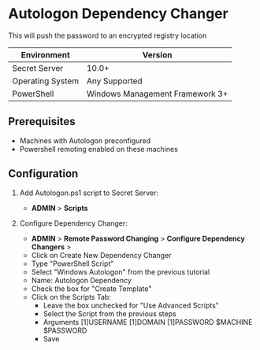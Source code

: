 # Autologon Dependency Changer

This will push the password to an encrypted registry location

| Environment | Version |
| ------ | ------ |
| Secret Server | 10.0+ |
| Operating System | Any Supported |
| PowerShell | Windows Management Framework 3+ |

## Prerequisites

- Machines with Autologon preconfigured
- Powershell remoting enabled on these machines

## Configuration

1. Add Autologon.ps1 script to Secret Server:
   - **ADMIN** > **Scripts**

2. Configure Dependency Changer:
   - **ADMIN** > **Remote Password Changing** > **Configure Dependency Changers** >
   - Click on Create New Dependency Changer
   - Type "PowerShell Script"
   - Select "Windows Autologon" from the previous tutorial
   - Name: Autologon Dependency
   - Check the box for "Create Template"
   - Click on the Scripts Tab:
      - Leave the box unchecked for "Use Advanced Scripts"
      - Select the Script from the previous steps
      - Arguments $[1]$USERNAME $[1]$DOMAIN $[1]$PASSWORD $MACHINE $PASSWORD
      - Save
